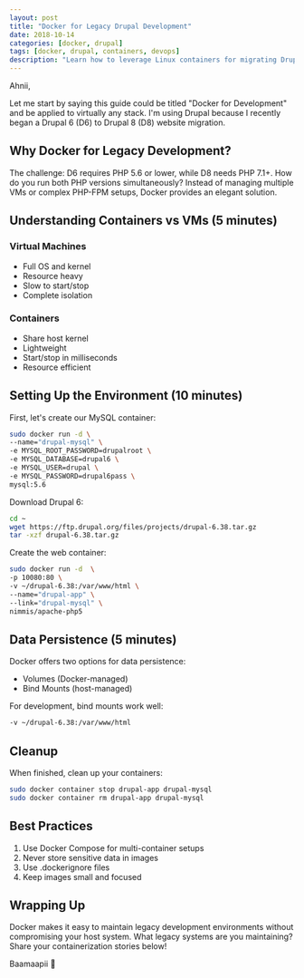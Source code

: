 ```yaml
---
layout: post
title: "Docker for Legacy Drupal Development"
date: 2018-10-14
categories: [docker, drupal]
tags: [docker, drupal, containers, devops]
description: "Learn how to leverage Linux containers for migrating Drupal 6 to Drupal 8, with practical examples and best practices."
---
```


Ahnii,

Let me start by saying this guide could be titled "Docker for Development" and be applied to virtually any stack. I'm using Drupal because I recently began a Drupal 6 (D6) to Drupal 8 (D8) website migration.

## Why Docker for Legacy Development?

The challenge: D6 requires PHP 5.6 or lower, while D8 needs PHP 7.1+. How do you run both PHP versions simultaneously? Instead of managing multiple VMs or complex PHP-FPM setups, Docker provides an elegant solution.

## Understanding Containers vs VMs (5 minutes)

### Virtual Machines
- Full OS and kernel
- Resource heavy
- Slow to start/stop
- Complete isolation

### Containers
- Share host kernel
- Lightweight
- Start/stop in milliseconds
- Resource efficient

## Setting Up the Environment (10 minutes)

First, let's create our MySQL container:

```bash
sudo docker run -d \
--name="drupal-mysql" \
-e MYSQL_ROOT_PASSWORD=drupalroot \
-e MYSQL_DATABASE=drupal6 \
-e MYSQL_USER=drupal \
-e MYSQL_PASSWORD=drupal6pass \
mysql:5.6
```

Download Drupal 6:
```bash
cd ~
wget https://ftp.drupal.org/files/projects/drupal-6.38.tar.gz
tar -xzf drupal-6.38.tar.gz
```

Create the web container:
```bash
sudo docker run -d  \
-p 10080:80 \
-v ~/drupal-6.38:/var/www/html \
--name="drupal-app" \
--link="drupal-mysql" \
nimmis/apache-php5
```

## Data Persistence (5 minutes)

Docker offers two options for data persistence:
- Volumes (Docker-managed)
- Bind Mounts (host-managed)

For development, bind mounts work well:
```bash
-v ~/drupal-6.38:/var/www/html
```

## Cleanup

When finished, clean up your containers:
```bash
sudo docker container stop drupal-app drupal-mysql
sudo docker container rm drupal-app drupal-mysql
```

## Best Practices

1. Use Docker Compose for multi-container setups
2. Never store sensitive data in images
3. Use .dockerignore files
4. Keep images small and focused

## Wrapping Up

Docker makes it easy to maintain legacy development environments without compromising your host system. What legacy systems are you maintaining? Share your containerization stories below!

Baamaapii 👋 